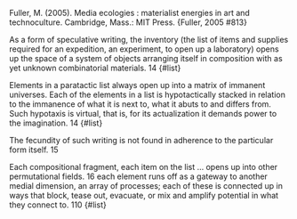 ﻿Fuller, M. (2005). Media ecologies : materialist energies in art and technoculture. Cambridge, Mass.: MIT Press.
{Fuller, 2005 #813}

As a form of speculative writing, the inventory (the list of items and supplies required for an expedition, an experiment, to open up a laboratory) opens up the space of a system of objects arranging itself in composition with as yet unknown combinatorial materials. 14 {#list}

Elements in a paratactic list always open up into a matrix of immanent universes. Each of the elements in a list is hypotactically stacked in relation to the immanence of what it is next to, what it abuts to and differs from. Such hypotaxis is virtual, that is, for its actualization it demands power to the imagination. 14 {#list}

The fecundity of such writing is not found in adherence to the particular form itself. 15

Each compositional fragment, each item on the list … opens up into other permutational fields. 16
each element runs off as a gateway to another medial dimension, an array of processes; each of these is connected up in ways that block, tease out, evacuate, or mix and amplify potential in what they connect to. 110 {#list}

